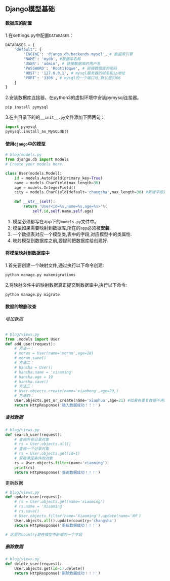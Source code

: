 ## Django模型基础

#### 数据库的配置

1.在settings.py中配置`DATABASES`：

```python
DATABASES = {
    'default': {
        'ENGINE': 'django.db.backends.mysql', # 数据库引擎
        'NAME': 'mydb', #数据库名称
        'USER': 'admin', # 链接数据库的用户名
        'PASSWORD': 'Root110qwe', # 链接数据库的密码
        'HOST': '127.0.0.1', # mysql服务器的域名和ip地址
        'PORT': '3306', # mysql的一个端口号,默认是3306
    }
}
```

2.安装数据库连接器，在python3的虚拟环境中安装pymysql连接器。

`pip install pymysql`

3.在主目录下的的`__init__.py`文件添加下面两句：

```python
import pymysql
pymysql.install_as_MySQLdb()
```

#### 使用`django`中的模型

```python
# blog/models.py
from django.db import models
# Create your models here.

class User(models.Model):
    id = models.AutoField(primary_key=True)
    name = models.CharField(max_length=30)
    age = models.IntegerField()
    city = models.CharField(default='changsha',max_length=30) #新增字段要有默认值
    
    def __str__(self):
        return 'User<id=%s,name=%s,age=%s>'%(
            self.id,self.name,self.age)
```

1. 模型必须都写在app下的`models.py`文件中。
2. 模型如果需要映射到数据库,所在的`app`必须被**安装**.
3. 一个数据表对应一个模型类,表中的字段,对应模型中的类属性.
4. 映射模型到数据库之前,要提前把数据库给创建好.

#### 将模型映射到数据库中

1.首先要创建一个映射文件,通过执行以下命令创建:

```
python manage.py makemigrations
```

2.将映射文件中的映射数据真正提交到数据库中,执行以下命令:

```
python manage.py migrate 
```

#### 数据的增删改查

###### 增加数据

```python
# blog/views.py
from .models import User
def add_user(request):
    # 方法一：
    # moran = User(name='moran',age=18)
    # moran.save()
    # 方法二：
    # hansha = User()
    # hansha.name = 'xiaoming'
    # hansha.age = 19
    # hansha.save()
    # 方法三：
    # User.objects.create(name='xiaohong',age=20,)
    # 方法四：
    User.objects.get_or_create(name='xiaohua',age=21) #如果有重复数据不再插入
    return HttpResponse('插入数据成功！！！')
```

##### 查找数据

```python
# blog/views.py
def search_user(request):
    # 查询所有记录对象
    # rs = User.objects.all()
    # 查询一个记录对象
    # rs = User.objects.get(id=1)
    # 获取满足条件的对象
    rs = User.objects.filter(name='xiaoming')
    print(rs)
    return HttpResponse('查询数据成功！！！')
```

更新数据

```python
# blog/views.py
def update_user(request):
    # rs = User.objects.get(name='xiaoming')
    # rs.name = 'Xiaoming'
    # rs.save()
    # User.objects.filter(name='Xiaoming').update(name='XM')
    User.objects.all().update(country='changsha')
    return HttpResponse('更新数据成功！！！')

# 这里的country是在模型中新增的一个字段
```

##### 删除数据

```python
# blog/views.py
def delete_user(request):
    User.objects.get(id=1).delete()
    return HttpResponse('删除数据成功！！！')
```

